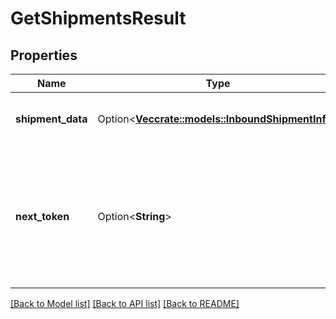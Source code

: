 # GetShipmentsResult

## Properties

Name | Type | Description | Notes
------------ | ------------- | ------------- | -------------
**shipment_data** | Option<[**Vec<crate::models::InboundShipmentInfo>**](InboundShipmentInfo.md)> | A list of inbound shipment information. | [optional]
**next_token** | Option<**String**> | When present and not empty, pass this string token in the next request to return the next response page. | [optional]

[[Back to Model list]](../README.md#documentation-for-models) [[Back to API list]](../README.md#documentation-for-api-endpoints) [[Back to README]](../README.md)


